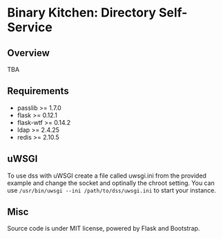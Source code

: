 # Binary Kitchen: Directory Self-Service

## Overview

TBA

## Requirements

* passlib >= 1.7.0
* flask >= 0.12.1
* flask-wtf >= 0.14.2
* ldap >= 2.4.25
* redis >= 2.10.5

## uWSGI

To use dss with uWSGI create a file called uwsgi.ini from the provided example and change the socket and optinally the chroot setting. You can use `/usr/bin/uwsgi --ini /path/to/dss/uwsgi.ini` to start your instance.

## Misc

Source code is under MIT license, powered by Flask and Bootstrap.
